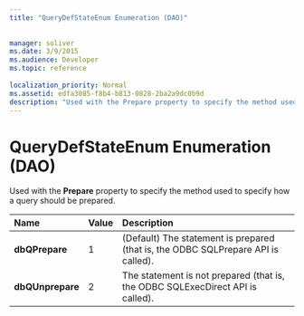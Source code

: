 ```yaml
---
title: "QueryDefStateEnum Enumeration (DAO)"
 
 
manager: soliver
ms.date: 3/9/2015
ms.audience: Developer
ms.topic: reference
  
localization_priority: Normal
ms.assetid: edfa3085-f8b4-b813-0828-2ba2a9dc0b9d
description: "Used with the Prepare property to specify the method used to specify how a query should be prepared."
---
```


# QueryDefStateEnum Enumeration (DAO)

Used with the **Prepare** property to specify the method used to specify how a query should be prepared. 
  
|**Name**|**Value**|**Description**|
|:-----|:-----|:-----|
|**dbQPrepare** <br/> |1  <br/> |(Default) The statement is prepared (that is, the ODBC SQLPrepare API is called).  <br/> |
|**dbQUnprepare** <br/> |2  <br/> |The statement is not prepared (that is, the ODBC SQLExecDirect API is called).  <br/> |
   

